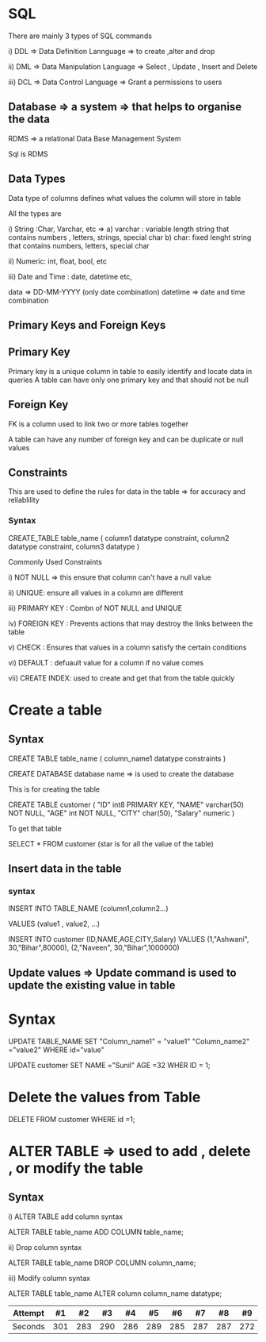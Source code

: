 # SQL

There are mainly 3 types of SQL commands

i) DDL => Data Definition Lannguage => to create ,alter and drop

ii) DML => Data Manipulation Language => Select , Update , Insert and Delete

iii) DCL => Data Control Language => Grant a permissions to users

## Database => a system => that helps to organise the data 


RDMS => a relational Data Base Management System

Sql is RDMS

## Data Types

Data type of columns defines what values the column will store in table

All the types are 

i) String :Char, Varchar, etc  => a) varchar : variable length string that contains numbers , letters, strings, special char b) char: fixed lenght string that contains numbers, letters, special char

ii) Numeric: int, float, bool, etc

iii) Date and Time : date, datetime etc,

   data => DD-MM-YYYY (only date combination)
   datetime => date and time combination


## Primary Keys and Foreign Keys

## Primary Key

Primary key is a unique column in table to easily identify and locate data in queries
A table can have only one primary key and that should not be null

## Foreign Key

FK is a column used to link two or more tables together

A table can have any number of foreign key and can be duplicate or null values

## Constraints

This are used to define the rules for data in the table => for accuracy and reliablility

### Syntax

CREATE_TABLE table_name (
column1 datatype constraint,
column2 datatype constraint,
column3 datatype
)

Commonly Used Constraints 

i) NOT NULL => this ensure that column can't have a null value

ii) UNIQUE: ensure all values in a column are different

iii) PRIMARY KEY : Combn of NOT NULL and UNIQUE

iv) FOREIGN KEY : Prevents actions that may destroy the links between the table

v) CHECK : Ensures that values in a column satisfy the certain conditions

vi) DEFAULT : defuault value for a column if no value comes

vii) CREATE INDEX: used to create and get that from the table quickly


# Create a table 
 ## Syntax
CREATE TABLE table_name (
column_name1 datatype constraints
)

CREATE DATABASE database name => is used to create the database


This is for creating the table

CREATE TABLE customer (
"ID" int8 PRIMARY KEY,
"NAME" varchar(50) NOT NULL,
"AGE" int NOT NULL,
"CITY" char(50),
"Salary" numeric
)

To get that table
 
SELECT * FROM customer (star is for all the value of the table)

## Insert data in the table

### syntax

INSERT INTO TABLE_NAME
(column1,column2...)

VALUES
(value1 , value2, ...)

INSERT INTO customer
(ID,NAME,AGE,CITY,Salary)
VALUES
(1,"Ashwani", 30,"Bihar",80000),
(2,"Naveen", 30,"Bihar",1000000)

## Update values => Update command is used to update the existing value in table
# Syntax
UPDATE TABLE_NAME
SET "Column_name1" = "value1" "Column_name2" ="value2"
WHERE id="value"


UPDATE customer
SET NAME ="Sunil" AGE =32
WHER ID = 1;


# Delete the values from Table

DELETE FROM customer
WHERE id =1;


# ALTER TABLE => used to add , delete , or modify the table

## Syntax

i) ALTER TABLE add column syntax

ALTER TABLE table_name
ADD COLUMN table_name;

ii) Drop column syntax

ALTER TABLE table_name
DROP COLUMN column_name;

iii) Modify column syntax

ALTER TABLE table_name
ALTER column column_name datatype;






Attempt | #1 | #2 | #3 | #4 | #5 | #6 | #7 | #8 | #9 | #10 | #11
--- | --- | --- | --- |--- |--- |--- |--- |--- |--- |--- |---
Seconds | 301 | 283 | 290 | 286 | 289 | 285 | 287 | 287 | 272 | 276 | 269




